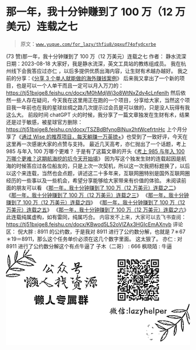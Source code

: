 # 那一年，我十分钟赚到了 100 万（12 万美元）连载之七

> 原文：[`www.yuque.com/for_lazy/thfiu8/qqxuf74ofydcxrbe`](https://www.yuque.com/for_lazy/thfiu8/qqxuf74ofydcxrbe)

<ne-h2 id="9f110551" data-lake-id="9f110551"><ne-heading-ext><ne-heading-anchor></ne-heading-anchor><ne-heading-fold></ne-heading-fold></ne-heading-ext><ne-heading-content><ne-text id="u6b12f5c3">(73 赞)那一年，我十分钟赚到了 100 万（12 万美元）连载之七</ne-text></ne-heading-content></ne-h2> <ne-p id="u876ec448" data-lake-id="u876ec448"><ne-text id="u16108f6a">作者： 静水流深</ne-text></ne-p> <ne-p id="u1a82e785" data-lake-id="u1a82e785"><ne-text id="ua3ae7350">日期：2023-08-18</ne-text></ne-p> <ne-p id="u1d359ea3" data-lake-id="u1d359ea3"><ne-text id="u98cf4b2d">大家好，我是静水流深，英文工具站的教练组成员。</ne-text></ne-p> <ne-p id="u7c91df78" data-lake-id="u7c91df78"><ne-text id="u997e5e7e">我在杭州线下会我答应过亦仁 ，以后多提供优质出海内容，让生财有术越办越好。</ne-text></ne-p> <ne-p id="u55dbb207" data-lake-id="u55dbb207"><ne-text id="u9793a3c7">我之前的分享：《</ne-text>[<ne-text id="u699a1dc4" ne-underline="true">分享 3 个单人就能做的海外赚钱案例</ne-text>](https://articles.zsxq.com/id_v48v1teovt51.html)<ne-text id="u4cb8a410">》</ne-text></ne-p> <ne-p id="u8bf6d16c" data-lake-id="u8bf6d16c"><ne-text id="ub45f9b1d">后来我又拿出了一个新的项目，也是可以一个人单干而且一定可以月入万刀的：</ne-text></ne-p> <ne-p id="u0286f63d" data-lake-id="u0286f63d">[<ne-text id="u155566cb" ne-underline="true">https://tj51bxige8.feishu.cn/docx/M0hMdjWj3o8WtNxZdv4cLnfenIh</ne-text>](https://tj51bxige8.feishu.cn/docx/M0hMdjWj3o8WtNxZdv4cLnfenIh)</ne-p> <ne-p id="u7ff318f2" data-lake-id="u7ff318f2"><ne-text id="ud58fee63">然后依然一些人存在疑问，今天我在这里用正在跑的一个项目，分享给大家，当然这个项目我一年前也在我的星球丝绸之路几次提示过会员是可以做的，只是没人玩得有我这么大。</ne-text></ne-p> <ne-p id="ua26e99ad" data-lake-id="ua26e99ad"><ne-text id="u4b39ca12">前段时间 chatGPT 火的时候，我分享了一篇文章独发在生财有术，结果还是过于敏感，被星球官方删除：</ne-text></ne-p> <ne-p id="u63b59619" data-lake-id="u63b59619">[<ne-text id="u53c4a8b7" ne-underline="true">https://tj51bxige8.feishu.cn/docx/TSZBdBfynoBINux2htWcefrtnHc</ne-text>](https://tj51bxige8.feishu.cn/docx/TSZBdBfynoBINux2htWcefrtnHc)</ne-p> <ne-p id="uddbd1f04" data-lake-id="uddbd1f04"><ne-text id="u8c72af75">上个月分享了《</ne-text>[<ne-text id="ua1da9c94" ne-underline="true">通过 Wise 的推荐项目，每天躺赚一万英镑+</ne-text>](https://articles.zsxq.com/id_qnc6wdmglwlw.html)<ne-text id="u9b457f4b">》也受到了一致好评，今天在这里再一次感谢大家的点赞与支持。</ne-text></ne-p> <ne-p id="u75aa03dd" data-lake-id="u75aa03dd"><ne-text id="u435453cb">最近几天高考，亦仁抛出了一个话题，考上 985 与年入 100 万哪个更难？</ne-text></ne-p> <ne-p id="u4a76742e" data-lake-id="u4a76742e"><ne-text id="u923c5869">于是有了这篇文章的开头《</ne-text>[<ne-text id="uacca439a" ne-underline="true">考上 985 与年入 100 万哪个更难？这期航海挖的坑今天开始填</ne-text>](https://articles.zsxq.com/id_65wzma8vdxok.html)<ne-text id="ub34e1053">》</ne-text></ne-p> <ne-p id="u916d5530" data-lake-id="u916d5530"><ne-text id="u750cf439">因为写这个独发生财的连载起因是航海的时候答应过各位船友的，只是上次一次契机，所以这一次我把标题换了，以后以这个来连载，当然也会点题，讲述这二十多年来，互联网圈特别是国外互联网圈经历的一些事以及一些机会，希望分享能够给大家带来有价值的体验。</ne-text></ne-p> <ne-p id="uf92a9eb6" data-lake-id="uf92a9eb6"><ne-text id="u9bdb70a0">未阅读前面的朋友可以看</ne-text></ne-p> <ne-p id="ua0ac2bca" data-lake-id="ua0ac2bca"><ne-text id="ub187b057">《</ne-text>[<ne-text id="u3c1c4e82" ne-underline="true">那一年，我十分钟赚到了 100 万（12 万美元）连载之二</ne-text>](https://articles.zsxq.com/id_bo54f1j15pfl.html)<ne-text id="u8c553926">》</ne-text></ne-p> <ne-p id="ubc6755e5" data-lake-id="ubc6755e5"><ne-text id="u5a3e7a5b">《</ne-text>[<ne-text id="u77073954" ne-underline="true">那一年，我十分钟赚到了 100 万（12 万美元）连载之三</ne-text>](https://articles.zsxq.com/id_7w6i54k1uepd.html)<ne-text id="uc4c96473">》</ne-text></ne-p> <ne-p id="u8707c83b" data-lake-id="u8707c83b"><ne-text id="ufd7aac61">《</ne-text>[<ne-text id="u0a3f2625" ne-underline="true">那一年，我十分钟赚到了 100 万（12 万美元）连载之四</ne-text>](https://articles.zsxq.com/id_mvjowgws2807.html)<ne-text id="u6ed42d73">》</ne-text></ne-p> <ne-p id="ud2d830fc" data-lake-id="ud2d830fc"><ne-text id="u87d5229e">《</ne-text>[<ne-text id="ud6f40b1e" ne-underline="true">那一年，我十分钟赚到了 100 万（12 万美元）连载之五</ne-text>](https://articles.zsxq.com/id_hz06e4tansqn.html)<ne-text id="u99515469">》</ne-text></ne-p> <ne-p id="u68f343c1" data-lake-id="u68f343c1"><ne-text id="u36474079">《</ne-text>[<ne-text id="u05868ffd" ne-underline="true">那一年，我十分钟赚到了 100 万（12 万美元）连载之六</ne-text>](https://articles.zsxq.com/id_ateu3duqg18l.html)<ne-text id="u4af01f81">》</ne-text></ne-p> <ne-p id="u11acdc91" data-lake-id="u11acdc91"><ne-text id="ubcc95ca3" ne-bold="true">此连载纯属虚构，如有雷同，纯属巧合</ne-text><ne-text id="u6c779da9">。</ne-text></ne-p> <ne-p id="u59338c0d" data-lake-id="u59338c0d"><ne-text id="uf0bc395a" style="background-color: rgb(255, 255, 255); color: rgb(47, 48, 52);">内容发不上来，大家可以去飞书查阅：</ne-text></ne-p> <ne-p id="uf95c8305" data-lake-id="uf95c8305">[<ne-text id="u652806e6">https://tj51bxige8.feishu.cn/docx/KBwod5L52oVlZAx3HGIcEmAXnyb</ne-text>](https://tj51bxige8.feishu.cn/docx/KBwod5L52oVlZAx3HGIcEmAXnyb)</ne-p> <ne-hole id="ue4f1747a" data-lake-id="ue4f1747a"><ne-card data-card-name="hr" data-card-type="block" id="mRHTr" data-event-boundary="card"><ne-p id="u2bd690f4" data-lake-id="u2bd690f4"><ne-text id="u8ec69939">评论区：</ne-text></ne-p> <ne-p id="u10db95b1" data-lake-id="u10db95b1"><ne-text id="u405a3d4e">倪大胖 : 8911 的公约数，于是我对 8911 进行了公约数分解，也就是 7＊67＊19＝8911，那么这个任务单价必须在这几个数字里面。</ne-text></ne-p> <ne-p id="u77be2911" data-lake-id="u77be2911"><ne-text id="ub8bfce64">这太狠了。</ne-text> <ne-text id="u7e621f5e">亦仁 : 对 8911 进行了公约数分解这个有点牛逼了</ne-text> <ne-text id="u5efe771d">子木（二哥） : 666</ne-text> <ne-text id="u6f64acf6">枫晓陌 : 牛逼</ne-text></ne-p> <ne-p id="u36526919" data-lake-id="u36526919"><ne-card data-card-name="image" data-card-type="inline" id="TJCmf" data-event-boundary="card">![](img/894d30a529e7c37bcd3392323c99941c.png)  <ne-hole id="uffd7a301" data-lake-id="uffd7a301"><ne-card data-card-name="hr" data-card-type="block" id="b5tKc" data-event-boundary="card"></ne-card></ne-hole></ne-card></ne-p></ne-card></ne-hole>